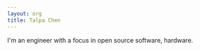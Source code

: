 ```yaml
---
layout: org
title: Talpa Chen
---
```

I'm an engineer with a focus in open source software, hardware.
